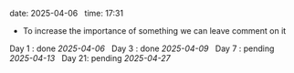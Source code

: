 date: 2025-04-06  
time: 17:31  

- To increase the importance of something we can leave comment on it

Day 1 : done *2025-04-06*  
Day 3 : done *2025-04-09*  
Day 7 : pending *2025-04-13*  
Day 21: pending *2025-04-27*
